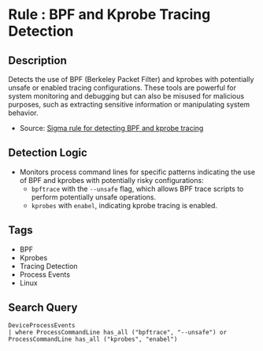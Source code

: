 # Rule : BPF and Kprobe Tracing Detection

## Description
Detects the use of BPF (Berkeley Packet Filter) and kprobes with potentially unsafe or enabled tracing configurations. These tools are powerful for system monitoring and debugging but can also be misused for malicious purposes, such as extracting sensitive information or manipulating system behavior.

- Source: [Sigma rule for detecting BPF and kprobe tracing](https://github.com/SigmaHQ/sigma/blob/0bb6f0c0d75ae3e1c37f9ab77d68f20cdb32ecd3/rules/linux/process_creation/proc_creation_lnx_bpf_kprob_tracing_enabled.yml)

## Detection Logic
- Monitors process command lines for specific patterns indicating the use of BPF and kprobes with potentially risky configurations:
  - `bpftrace` with the `--unsafe` flag, which allows BPF trace scripts to perform potentially unsafe operations.
  - `kprobes` with `enabel`, indicating kprobe tracing is enabled.

## Tags
- BPF
- Kprobes
- Tracing Detection
- Process Events
- Linux

## Search Query
```kql
DeviceProcessEvents
| where ProcessCommandLine has_all ("bpftrace", "--unsafe") or ProcessCommandLine has_all ("kprobes", "enabel")
